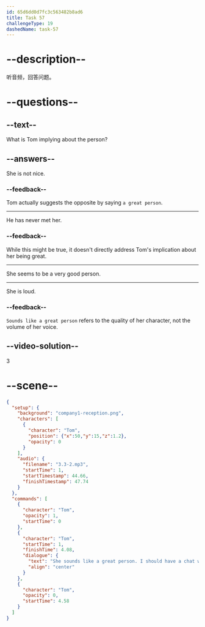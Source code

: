 ```yaml
---
id: 65d6dd0d7fc3c563482b8ad6
title: Task 57
challengeType: 19
dashedName: task-57
---
```


<!-- (Audio) Tom: She sounds like a great person. I should have a chat with her sometime. -->

# --description--

听音频，回答问题。

# --questions--

## --text--

What is Tom implying about the person?

## --answers--

She is not nice.

### --feedback--

Tom actually suggests the opposite by saying `a great person`.

---

He has never met her.

### --feedback--

While this might be true, it doesn't directly address Tom's implication about her being great.

---

She seems to be a very good person.

---

She is loud.

### --feedback--

`Sounds like a great person` refers to the quality of her character, not the volume of her voice.

## --video-solution--

3

# --scene--

```json
{
  "setup": {
    "background": "company1-reception.png",
    "characters": [
      {
        "character": "Tom",
        "position": {"x":50,"y":15,"z":1.2},
        "opacity": 0
      }
    ],
    "audio": {
      "filename": "3.3-2.mp3",
      "startTime": 1,
      "startTimestamp": 44.66,
      "finishTimestamp": 47.74
    }
  },
  "commands": [
    {
      "character": "Tom",
      "opacity": 1,
      "startTime": 0
    },
    {
      "character": "Tom",
      "startTime": 1,
      "finishTime": 4.08,
      "dialogue": {
        "text": "She sounds like a great person. I should have a chat with her sometime.",
        "align": "center"
      }
    },
    {
      "character": "Tom",
      "opacity": 0,
      "startTime": 4.58
    }
  ]
}
```
